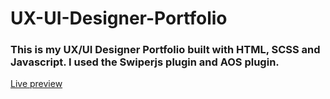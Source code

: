 

<h1>UX-UI-Designer-Portfolio </h1>
<h3>This is my UX/UI Designer Portfolio built with HTML, SCSS and Javascript. I used the Swiperjs plugin and AOS plugin. </h3>
<a href="https://shamim-hdn.github.io/UX-UIdesign/">Live preview</a>
